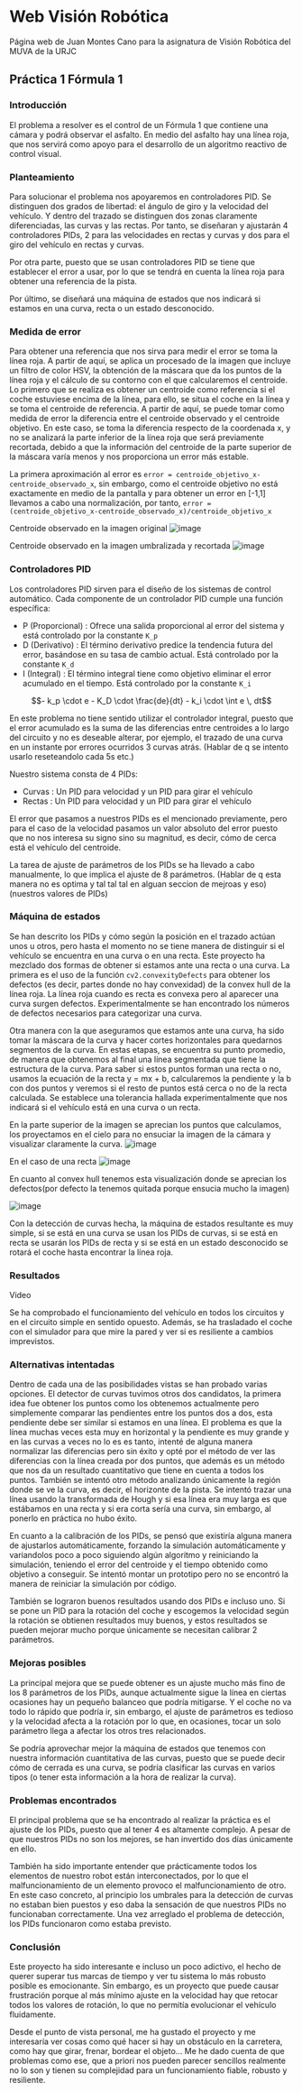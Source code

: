 # Web Visión Robótica 

Página web de Juan Montes Cano para la asignatura de Visión Robótica del MUVA de la URJC

## Práctica 1 Fórmula 1

### Introducción

El problema a resolver es el control de un Fórmula 1 que contiene una cámara y podrá observar el asfalto. En medio del asfalto hay una línea roja, que nos servirá como apoyo para el desarrollo de un algoritmo reactivo de control visual.

### Planteamiento

Para solucionar el problema nos apoyaremos en controladores PID. Se distinguen dos grados de libertad: el ángulo de giro y la velocidad del vehículo. Y dentro del trazado se distinguen dos zonas claramente diferenciadas, las curvas y las rectas. Por tanto, se diseñaran y ajustarán 4 controladores PIDs, 2 para las velocidades en rectas y curvas y dos para el giro del vehículo en rectas y curvas.

Por otra parte, puesto que se usan controladores PID se tiene que establecer el error a usar, por lo que se tendrá en cuenta la línea roja para obtener una referencia de la pista.

Por último, se diseñará una máquina de estados que nos indicará si estamos en una curva, recta o un estado desconocido.

### Medida de error

Para obtener una referencia que nos sirva para medir el error se toma la línea roja. A partir de aquí, se aplica un procesado de la imagen que incluye un filtro de color HSV, la obtención de la máscara que da los puntos de la línea roja y el cálculo de su contorno con el que calcularemos el centroide. Lo primero que se realiza es obtener un centroide como referencia si el coche estuviese encima de la línea, para ello, se situa el coche en la línea y se toma el centroide de referencia. A partir de aquí, se puede tomar como medida de error la diferencia entre el centroide observado y el centroide objetivo. En este caso, se toma la diferencia respecto de la coordenada x, y no se analizará la parte inferior de la línea roja que será previamente recortada, debido a que la información del centroide de la parte superior de la máscara varía menos y nos proporciona un error más estable.

La primera aproximación al error es `error = centroide_objetivo_x-centroide_observado_x`, sin embargo, como el centroide objetivo no está exactamente en medio de la pantalla y para obtener un error en [-1,1] llevamos a cabo una normalización, por tanto, `error = (centroide_objetivo_x-centroide_observado_x)/centroide_objetivo_x`

Centroide observado en la imagen original
![image](https://github.com/m4r4d0n4/m4r4d0n4.github.io/assets/58432330/27112050-a154-4acb-8530-e0beef1091c6)

Centroide observado en la imagen umbralizada y recortada
![image](https://github.com/m4r4d0n4/m4r4d0n4.github.io/assets/58432330/aae038bc-ef0c-4d09-aab3-32599fee8bd7)



### Controladores PID

Los controladores PID sirven para el diseño de los sistemas de control automático. Cada componente de un controlador PID cumple una función específica:

- P (Proporcional) : Ofrece una salida proporcional al error del sistema y está controlado por la constante `K_p`
- D (Derivativo) : El término derivativo predice la tendencia futura del error, basándose en su tasa de cambio actual. Está controlado por la constante `K_d`
- I (Integral) : El término integral tiene como objetivo eliminar el error acumulado en el tiempo. Está controlado por la constante `K_i`

```math
- k_p \cdot e - K_D \cdot \frac{de}{dt} - k_i \cdot \int e \, dt
```

En este problema no tiene sentido utilizar el controlador integral, puesto que el error acumulado es la suma de las diferencias entre centroides a lo largo del circuito y no es deseable alterar, por ejemplo, el trazado de una curva en un instante por errores ocurridos 3 curvas atrás. (Hablar de q se intento usarlo reseteandolo cada 5s etc.)

Nuestro sistema consta de 4 PIDs:
- Curvas : Un PID para velocidad y un PID para girar el vehículo
- Rectas : Un PID para velocidad y un PID para girar el vehículo

El error que pasamos a nuestros PIDs es el mencionado previamente, pero para el caso de la velocidad pasamos un valor absoluto del error puesto que no nos interesa su signo sino su magnitud, es decir, cómo de cerca está el vehículo del centroide. 

La tarea de ajuste de parámetros de los PIDs se ha llevado a cabo manualmente, lo que implica el ajuste de 8 parámetros. (Hablar de q esta manera no es optima y tal tal tal en alguan seccion de mejroas y eso) (nuestros valores de PIDs)


### Máquina de estados

Se han descrito los PIDs y cómo según la posición en el trazado actúan unos u otros, pero hasta el momento no se tiene manera de distinguir si el vehículo se encuentra en una curva o en una recta. Este proyecto ha mezclado dos formas de obtener si estamos ante una recta o una curva. La primera es el uso de la función `cv2.convexityDefects` para obtener los defectos (es decir, partes donde no hay convexidad) de la convex hull de la línea roja. La línea roja cuando es recta es convexa pero al aparecer una curva surgen defectos. Experimentalmente se han encontrado los números de defectos necesarios para categorizar una curva.

Otra manera con la que aseguramos que estamos ante una curva, ha sido tomar la máscara de la curva y hacer cortes horizontales para quedarnos segmentos de la curva. En estas etapas, se encuentra su punto promedio, de manera que obtenemos al final una línea segmentada que tiene la estructura de la curva. Para saber si estos puntos forman una recta o no, usamos la ecuación de la recta y = mx + b, calcularemos la pendiente y la b con dos puntos y veremos si el resto de puntos está cerca o no de la recta calculada. Se establece una tolerancia hallada experimentalmente que nos indicará si el vehículo está en una curva o un recta.

En la parte superior de la imagen se aprecian los puntos que calculamos, los proyectamos en el cielo para no ensuciar la imagen de la cámara y visualizar claramente la curva. 
![image](https://github.com/m4r4d0n4/m4r4d0n4.github.io/assets/58432330/f4420cc7-d320-4fb6-93ac-9d3ef0e6a07a)

En el caso de una recta
![image](https://github.com/m4r4d0n4/m4r4d0n4.github.io/assets/58432330/fe879a27-f6df-494a-ba0a-cf2188c148f8)

En cuanto al convex hull tenemos esta visualización donde se aprecian los defectos(por defecto la tenemos quitada porque ensucia mucho la imagen)

![image](https://github.com/m4r4d0n4/m4r4d0n4.github.io/assets/58432330/4b1dfc60-6e7c-4502-aa6e-3f88b718ffa0)


Con la detección de curvas hecha, la máquina de estados resultante es muy simple, si se está en una curva se usan los PIDs de curvas, si se está en recta se usarán los PIDs de recta y si se está en un estado desconocido se rotará el coche hasta encontrar la línea roja.


### Resultados

Video 

Se ha comprobado el funcionamiento del vehículo en todos los circuitos y en el circuito simple en sentido opuesto. Además, se ha trasladado el coche con el simulador para que mire la pared y ver si es resiliente a cambios imprevistos.

### Alternativas intentadas

Dentro de cada una de las posibilidades vistas se han probado varias opciones. El detector de curvas tuvimos otros dos candidatos, la primera idea fue obtener los puntos como los obtenemos actualmente pero simplemente comparar las pendientes entre los puntos dos a dos, esta pendiente debe ser similar si estamos en una línea. El problema es que la línea muchas veces esta muy en horizontal y la pendiente es muy grande y en las curvas a veces no lo es es tanto, intenté de alguna manera normalizar las diferencias pero sin éxito y opté por el método de ver las diferencias con la línea creada por dos puntos, que además es un método que nos da un resultado cuantitativo que tiene en cuenta a todos los puntos. También se intentó otro método analizando únicamente la región donde se ve la curva, es decir, el horizonte de la pista. Se intentó trazar una línea usando la transformada de Hough y si esa línea era muy larga es que estábamos en una recta y si era corta sería una curva, sin embargo, al ponerlo en práctica no hubo éxito.

En cuanto a la calibración de los PIDs, se pensó que existiría alguna manera de ajustarlos automáticamente, forzando la simulación automáticamente y variandolos poco a poco siguiendo algún algoritmo y reiniciando la simulación, teniendo el error del centroide y el tiempo obtenido como objetivo a conseguir. Se intentó montar un prototipo pero no se encontró la manera de reiniciar la simulación por código.

También se lograron buenos resultados usando dos PIDs e incluso uno. Si se pone un PID para la rotación del coche y escogemos la velocidad según la rotación se obtienen resultados muy buenos, y estos resultados se pueden mejorar mucho porque únicamente se necesitan calibrar 2 parámetros.

### Mejoras posibles

La principal mejora que se puede obtener es un ajuste mucho más fino de los 8 parámetros de los PIDs, aunque actualmente sigue la línea en ciertas ocasiones hay un pequeño balanceo que podría mitigarse. Y el coche no va todo lo rápido que podría ir, sin embargo, el ajuste de parámetros es tedioso y la velocidad afecta a la rotación por lo que, en ocasiones, tocar un solo parámetro llega a afectar los otros tres relacionados.

Se podría aprovechar mejor la máquina de estados que tenemos con nuestra información cuantitativa de las curvas, puesto que se puede decir cómo de cerrada es una curva, se podría clasificar las curvas en varios tipos (o tener esta información a la hora de realizar la curva). 


### Problemas encontrados

El principal problema que se ha encontrado al realizar la práctica es el ajuste de los PIDs, puesto que al tener 4 es altamente complejo. A pesar de que nuestros PIDs no son los mejores, se han invertido dos días únicamente en ello.

También ha sido importante entender que prácticamente todos los elementos de nuestro robot están interconectados, por lo que el malfuncionamiento de un elemento provoco el malfuncionamiento de otro. En este caso concreto, al principio los umbrales para la detección de curvas no estaban bien puestos y eso daba la sensación de que nuestros PIDs no funcionaban correctamente. Una vez arreglado el problema de detección, los PIDs funcionaron como estaba previsto.

### Conclusión

Este proyecto ha sido interesante e incluso un poco adictivo, el hecho de querer superar tus marcas de tiempo y ver tu sistema lo más robusto posible es emocionante. Sin embargo, es un proyecto que puede causar frustración porque al más mínimo ajuste en la velocidad hay que retocar todos los valores de rotación, lo que no permitía evolucionar el vehículo fluidamente.

Desde el punto de vista personal, me ha gustado el proyecto y me interesaría ver cosas como qué hacer si hay un obstáculo en la carretera, como hay que girar, frenar, bordear el objeto... Me he dado cuenta de que problemas como ese, que a priori nos pueden parecer sencillos realmente no lo son y tienen su complejidad para un funcionamiento fiable, robusto y resiliente.







